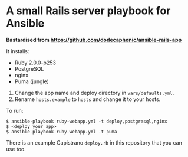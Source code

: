 # A small Rails server playbook for Ansible

**Bastardised from https://github.com/dodecaphonic/ansible-rails-app**

It installs:

- Ruby 2.0.0-p253
- PostgreSQL
- nginx
- Puma (jungle)

1. Change the app name and deploy directory in <code>vars/defaults.yml</code>.
2. Rename `hosts.example` to `hosts` and change it to your hosts.

To run:

    $ ansible-playbook ruby-webapp.yml -t deploy,postgresql,nginx
    $ <deploy your app>
    $ ansible-playbook ruby-webapp.yml -t puma

There is an example Capistrano `deploy.rb` in this repository that you can use too.

